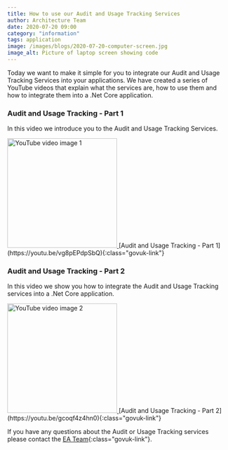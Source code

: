 ```yaml
---
title: How to use our Audit and Usage Tracking Services
author: Architecture Team
date: 2020-07-20 09:00
category: "information"
tags: application
image: /images/blogs/2020-07-20-computer-screen.jpg
image_alt: Picture of laptop screen showing code
---
```


Today we want to make it simple for you to integrate our Audit and Usage Tracking Services into your applications. We have created a series of YouTube videos that explain what the services are, how to use them and how to integrate them into a .Net Core application.



### Audit and Usage Tracking - Part 1

In this video we introduce you to the Audit and Usage Tracking Services.

<a href="https://youtu.be/vg8pEPdpSbQ" class="govuk-link">
  <img
    src="/images/blogs/2020-07-21-part-1.png"
    class="image govuk-!-display-block govuk-!-margin-bottom-4"
    alt="YouTube video image 1"
    width="250"
  />
</a>
[Audit and Usage Tracking - Part 1](https://youtu.be/vg8pEPdpSbQ){:class="govuk-link"}

### Audit and Usage Tracking - Part 2

In this video we show you how to integrate the Audit and Usage Tracking services into a .Net Core application.

<a href="https://youtu.be/gcoqf4z4hn0" class="govuk-link">
  <img
    src="/images/blogs/2020-07-21-part-2.png"
    class="image govuk-!-display-block govuk-!-margin-bottom-4"
    alt="YouTube video image 2"
    width="250"
  />
</a>
[Audit and Usage Tracking - Part 2](https://youtu.be/gcoqf4z4hn0){:class="govuk-link"}

If you have any questions about the Audit or Usage Tracking services please contact the [EA Team](mailto://ea-team@ea.finance-ni.gov.uk){:class="govuk-link"}.
